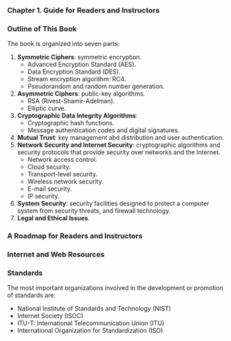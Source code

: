 ### **Chapter 1. Guide for Readers and Instructors**

### Outline of This Book

The book is organized into seven parts:


1. **Symmetric Ciphers**: symmetric encryption.
    * Advanced Encryption Standard (AES).
    * Data Encryption Standard (DES).
    * Stream encryption algorithm: RC4.
    * Pseudorandom and random number generation.
2. **Asymmetric Ciphers**: public-key algorithms.
    * RSA (Rivest-Shamir-Adelman).
    * Elliptic curve.
3. **Cryptographic Data Integrity Algorithms**:
    * Cryptographic hash functions.
    * Message authentication codes and digital signatures.
4. **Mutual Trust**: key management abd distribution and user authentication.
5. **Network Security and Internet Security**: cryptographic algorithms and security protocols that provide security over networks and the Internet.
    * Network access control.
    * Cloud security.
    * Transport-level security.
    * Wireless network security.
    * E-mail security.
    * IP security.
6. **System Security**: security facilities designed to protect a computer system from security threats, and firewall technology.
7. **Legal and Ethical Issues**.

### A Roadmap for Readers and Instructors
### Internet and Web Resources

### Standards

The most important organizations involved in the development or promotion of standards are:

* National Institute of Standards and Technology (NIST)
* Internet Society (ISOC)
* ITU-T: International Telecommunication Union (ITU)
* International Organization for Standardization (ISO)
